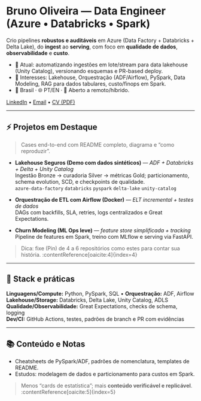 <!-- Hero curto, claro e orientado a valor -->
# Bruno Oliveira — Data Engineer (Azure • Databricks • Spark)

Crio pipelines **robustos e auditáveis** em Azure (Data Factory + Databricks + Delta Lake), do **ingest** ao **serving**, com foco em **qualidade de dados**, **observabilidade** e **custo**.

- 🔭 Atual: automatizando ingestões em lote/stream para data lakehouse (Unity Catalog), versionando esquemas e PR-based deploy.
- 🎯 Interesses: Lakehouse, Orquestração (ADF/Airflow), PySpark, Data Modeling, RAG para dados tabulares, custo/finops em Spark.
- 📍 Brasil · 🌐 PT/EN · 💼 Aberto a remoto/híbrido.

[LinkedIn](https://www.linkedin.com/in/BrunoOlivei) • [Email](mailto:seuemail@exemplo.com) • [CV (PDF)](link-para-seu-cv.pdf)

---

## ⚡ Projetos em Destaque
> Cases end-to-end com README completo, diagrama e “como reproduzir”.

- **Lakehouse Seguros (Demo com dados sintéticos)** — *ADF + Databricks + Delta + Unity Catalog*  
  Ingestão Bronze → curadoria Silver → métricas Gold; particionamento, schema evolution, SCD, e checkpoints de qualidade.  
  `azure-data-factory` `databricks` `pyspark` `delta-lake` `unity-catalog`

- **Orquestração de ETL com Airflow (Docker)** — *ELT incremental + testes de dados*  
  DAGs com backfills, SLA, retries, logs centralizados e Great Expectations.

- **Churn Modeling (ML Ops leve)** — *feature store simplificada + tracking*  
  Pipeline de features em Spark, treino com MLflow e serving via FastAPI.

> Dica: fixe (Pin) de 4 a 6 repositórios como estes para contar sua história. :contentReference[oaicite:4]{index=4}

---

## 🧰 Stack e práticas
**Linguagens/Compute:** Python, PySpark, SQL • **Orquestração:** ADF, Airflow  
**Lakehouse/Storage:** Databricks, Delta Lake, Unity Catalog, ADLS  
**Qualidade/Observabilidade:** Great Expectations, checks de schema, logging  
**Dev/CI:** GitHub Actions, testes, padrões de branch e PR com evidências

---

## 📚 Conteúdo e Notas
- Cheatsheets de PySpark/ADF, padrões de nomenclatura, templates de README.
- Estudos: modelagem de dados e particionamento para custos em Spark.

> Menos “cards de estatística”; mais **conteúdo verificável e replicável**. :contentReference[oaicite:5]{index=5}
